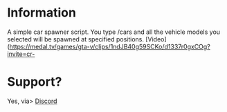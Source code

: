 # Information
A simple car spawner script. You type /cars and all the vehicle models you selected will be spawned at specified positions.
[Video](https://medal.tv/games/gta-v/clips/1ndJB40g59SCKo/d1337r0gxCOg?invite=cr-
# Support?
Yes, via>
[Discord](https://discord.gg/qkxM9sq63p)
